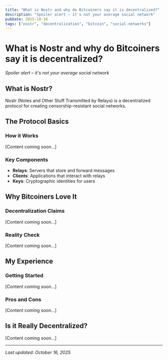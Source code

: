 ```yaml
---
title: "What is Nostr and why do Bitcoiners say it is decentralized?"
description: "Spoiler alert – it's not your average social network"
pubDate: 2025-10-16
tags: ["nostr", "decentralization", "bitcoin", "social-networks"]
---
```


# What is Nostr and why do Bitcoiners say it is decentralized?

_Spoiler alert – it's not your average social network_

## What is Nostr?

Nostr (Notes and Other Stuff Transmitted by Relays) is a decentralized protocol for creating censorship-resistant social networks.

## The Protocol Basics

### How it Works
[Content coming soon...]

### Key Components
- **Relays**: Servers that store and forward messages
- **Clients**: Applications that interact with relays
- **Keys**: Cryptographic identities for users

## Why Bitcoiners Love It

### Decentralization Claims
[Content coming soon...]

### Reality Check
[Content coming soon...]

## My Experience

### Getting Started
[Content coming soon...]

### Pros and Cons
[Content coming soon...]

## Is it Really Decentralized?

[Content coming soon...]

---

_Last updated: October 16, 2025_